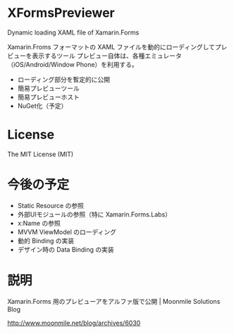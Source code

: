 XFormsPreviewer
===============

Dynamic loading XAML file of Xamarin.Forms

Xamarin.Froms フォーマットの XAML ファイルを動的にローディングしてプレビューを表示するツール
プレビュー自体は、各種エミュレータ（iOS/Android/Window Phone）を利用する。

- ローディング部分を暫定的に公開
- 簡易プレビューツール 
- 簡易プレビューホスト
- NuGet化（予定）

# License

The MIT License (MIT)


# 今後の予定

- Static Resource の参照
- 外部UIモジュールの参照（特に Xamarin.Forms.Labs）
- x:Name の参照
- MVVM ViewModel のローディング
- 動的 Binding の実装
- デザイン時の Data Binding の実装

# 説明
Xamarin.Forms 用のプレビューアをアルファ版で公開 | Moonmile Solutions Blog

http://www.moonmile.net/blog/archives/6030
